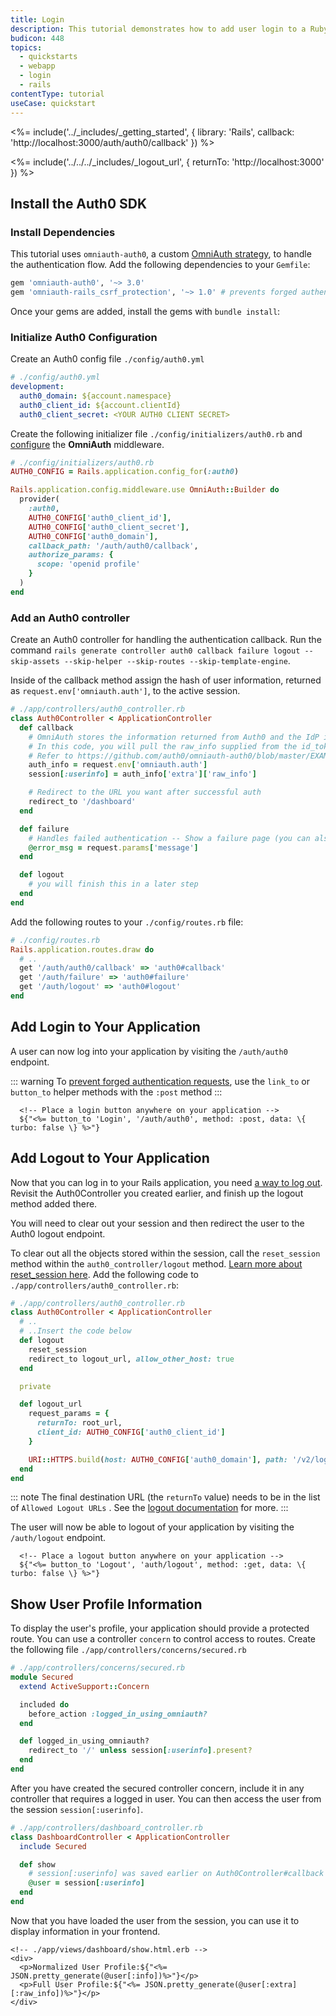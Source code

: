 ```yaml
---
title: Login
description: This tutorial demonstrates how to add user login to a Ruby on Rails application.
budicon: 448
topics:
  - quickstarts
  - webapp
  - login
  - rails
contentType: tutorial
useCase: quickstart
---
```


<%= include('../_includes/_getting_started', { library: 'Rails', callback: 'http://localhost:3000/auth/auth0/callback' }) %>

<%= include('../../../_includes/_logout_url', { returnTo: 'http://localhost:3000' }) %>

## Install the Auth0 SDK

### Install Dependencies

This tutorial uses `omniauth-auth0`, a custom [OmniAuth strategy](https://github.com/intridea/omniauth#omniauth-standardized-multi-provider-authentication), to handle the authentication flow.  Add the following dependencies to your `Gemfile`:

```ruby
gem 'omniauth-auth0', '~> 3.0'
gem 'omniauth-rails_csrf_protection', '~> 1.0' # prevents forged authentication requests
```

Once your gems are added, install the gems with `bundle install`:

### Initialize Auth0 Configuration

Create an Auth0 config file `./config/auth0.yml`

```yaml
# ./config/auth0.yml
development:
  auth0_domain: ${account.namespace}
  auth0_client_id: ${account.clientId}
  auth0_client_secret: <YOUR AUTH0 CLIENT SECRET>
```

Create the following initializer file `./config/initializers/auth0.rb` and [configure](https://github.com/auth0/omniauth-auth0/blob/master/EXAMPLES.md#send-additional-authentication-parameters) the **OmniAuth** middleware.

```ruby
# ./config/initializers/auth0.rb
AUTH0_CONFIG = Rails.application.config_for(:auth0)

Rails.application.config.middleware.use OmniAuth::Builder do
  provider(
    :auth0,
    AUTH0_CONFIG['auth0_client_id'],
    AUTH0_CONFIG['auth0_client_secret'],
    AUTH0_CONFIG['auth0_domain'],
    callback_path: '/auth/auth0/callback',
    authorize_params: {
      scope: 'openid profile'
    }
  )
end
```

### Add an Auth0 controller
Create an Auth0 controller for handling the authentication callback. Run the command `rails generate controller auth0 callback failure logout --skip-assets --skip-helper --skip-routes --skip-template-engine`. 

Inside of the callback method assign the hash of user information, returned as `request.env['omniauth.auth']`, to the active session.

```ruby
# ./app/controllers/auth0_controller.rb
class Auth0Controller < ApplicationController
  def callback
    # OmniAuth stores the information returned from Auth0 and the IdP in request.env['omniauth.auth'].
    # In this code, you will pull the raw_info supplied from the id_token and assign it to the session.
    # Refer to https://github.com/auth0/omniauth-auth0/blob/master/EXAMPLES.md#example-of-the-resulting-authentication-hash for complete information on 'omniauth.auth' contents.
    auth_info = request.env['omniauth.auth']
    session[:userinfo] = auth_info['extra']['raw_info']

    # Redirect to the URL you want after successful auth
    redirect_to '/dashboard'
  end

  def failure
    # Handles failed authentication -- Show a failure page (you can also handle with a redirect)
    @error_msg = request.params['message']
  end

  def logout
    # you will finish this in a later step
  end
end
```

Add the following routes to your `./config/routes.rb` file:

```ruby
# ./config/routes.rb
Rails.application.routes.draw do
  # ..
  get '/auth/auth0/callback' => 'auth0#callback'
  get '/auth/failure' => 'auth0#failure'
  get '/auth/logout' => 'auth0#logout'
end
```

## Add Login to Your Application
A user can now log into your application by visiting the `/auth/auth0` endpoint.

::: warning
To [prevent forged authentication requests](https://github.com/cookpad/omniauth-rails_csrf_protection), use the `link_to` or `button_to` helper methods with the `:post` method
:::

```erb
  <!-- Place a login button anywhere on your application -->
  ${"<%= button_to 'Login', '/auth/auth0', method: :post, data: \{ turbo: false \} %>"}
```

## Add Logout to Your Application
Now that you can log in to your Rails application, you need [a way to log out](https://auth0.com/docs/logout/guides/logout-auth0). Revisit the Auth0Controller you created earlier, and finish up the logout method added there.

You will need to clear out your session and then redirect the user to the Auth0 logout endpoint.

To clear out all the objects stored within the session, call the `reset_session` method within the `auth0_controller/logout` method. [Learn more about reset_session here](http://api.rubyonrails.org/classes/ActionController/Base.html#M000668).  Add the following code to `./app/controllers/auth0_controller.rb`:

```ruby
# ./app/controllers/auth0_controller.rb
class Auth0Controller < ApplicationController
  # ..
  # ..Insert the code below
  def logout
    reset_session
    redirect_to logout_url, allow_other_host: true
  end

  private

  def logout_url
    request_params = {
      returnTo: root_url,
      client_id: AUTH0_CONFIG['auth0_client_id']
    }

    URI::HTTPS.build(host: AUTH0_CONFIG['auth0_domain'], path: '/v2/logout', query: request_params.to_query).to_s
  end
end
```

::: note
The final destination URL (the `returnTo` value) needs to be in the list of `Allowed Logout URLs` . See the [logout documentation](/logout/guides/redirect-users-after-logout) for more.
:::

The user will now be able to logout of your application by visiting the `/auth/logout` endpoint.

```erb
  <!-- Place a logout button anywhere on your application -->
  ${"<%= button_to 'Logout', 'auth/logout', method: :get, data: \{ turbo: false \} %>"}
```

## Show User Profile Information
To display the user's profile, your application should provide a protected route. You can use a controller `concern` to control access to routes. Create the following file `./app/controllers/concerns/secured.rb`

```ruby
# ./app/controllers/concerns/secured.rb
module Secured
  extend ActiveSupport::Concern

  included do
    before_action :logged_in_using_omniauth?
  end

  def logged_in_using_omniauth?
    redirect_to '/' unless session[:userinfo].present?
  end
end
```

After you have created the secured controller concern, include it in any controller that requires a logged in user. You can then access the user from the session `session[:userinfo]`.

```ruby
# ./app/controllers/dashboard_controller.rb
class DashboardController < ApplicationController
  include Secured

  def show
    # session[:userinfo] was saved earlier on Auth0Controller#callback
    @user = session[:userinfo]
  end
end
```

Now that you have loaded the user from the session, you can use it to display information in your frontend.
```erb
<!-- ./app/views/dashboard/show.html.erb -->
<div>
  <p>Normalized User Profile:${"<%= JSON.pretty_generate(@user[:info])%>"}</p>
  <p>Full User Profile:${"<%= JSON.pretty_generate(@user[:extra][:raw_info])%>"}</p>
</div>
```
